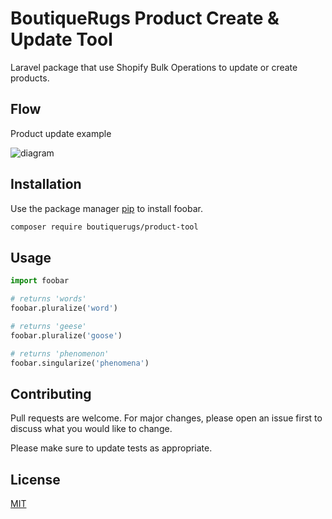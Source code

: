 # BoutiqueRugs Product Create & Update Tool

 Laravel package that use Shopify Bulk Operations to update or create products.

## Flow
Product update example



![diagram](https://github.com/BoutiqueRugs/Product-Tool/main/images/diagram.png)




## Installation

Use the package manager [pip](https://pip.pypa.io/en/stable/) to install foobar.

```bash
composer require boutiquerugs/product-tool
```

## Usage

```python
import foobar

# returns 'words'
foobar.pluralize('word')

# returns 'geese'
foobar.pluralize('goose')

# returns 'phenomenon'
foobar.singularize('phenomena')
```

## Contributing
Pull requests are welcome. For major changes, please open an issue first to discuss what you would like to change.

Please make sure to update tests as appropriate.

## License
[MIT](https://choosealicense.com/licenses/mit/)
